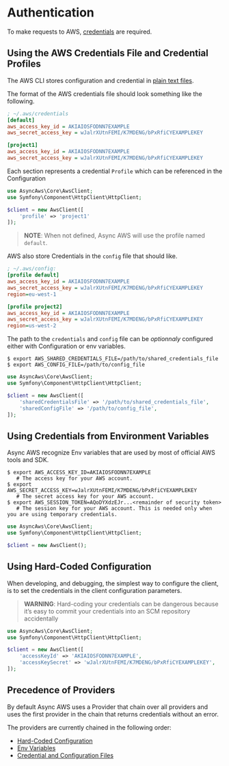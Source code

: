 # Authentication

To make requests to AWS, [credentials](https://docs.aws.amazon.com/IAM/latest/UserGuide/id_credentials_access-keys.html) are required.

## Using the AWS Credentials File and Credential Profiles

The AWS CLI stores configuration and credential in [plain text files](https://docs.aws.amazon.com/cli/latest/userguide/cli-configure-files.html).

The format of the AWS credentials file should look something like the following.

```ini
; ~/.aws/credentials
[default]
aws_access_key_id = AKIAIOSFODNN7EXAMPLE
aws_secret_access_key = wJalrXUtnFEMI/K7MDENG/bPxRfiCYEXAMPLEKEY

[project1]
aws_access_key_id = AKIAIOSFODNN7EXAMPLE
aws_secret_access_key = wJalrXUtnFEMI/K7MDENG/bPxRfiCYEXAMPLEKEY
```

Each section represents a credential `Profile` which can be referenced in the Configuration

```php
use AsyncAws\Core\AwsClient;
use Symfony\Component\HttpClient\HttpClient;

$client = new AwsClient([
    'profile' => 'project1'
]);
```

> **NOTE**: When not defined, Async AWS will use the profile named `default`.

AWS also store Credentials in the `config` file that should like.

```ini
; ~/.aws/config:
[profile default]
aws_access_key_id = AKIAIOSFODNN7EXAMPLE
aws_secret_access_key = wJalrXUtnFEMI/K7MDENG/bPxRfiCYEXAMPLEKEY
region=eu-west-1

[profile project2]
aws_access_key_id = AKIAIOSFODNN7EXAMPLE
aws_secret_access_key = wJalrXUtnFEMI/K7MDENG/bPxRfiCYEXAMPLEKEY
region=us-west-2
```

The path to the `credentials` and `config` file can be *optionnaly* configured either with Configuration or env variables.

```cli
$ export AWS_SHARED_CREDENTIALS_FILE=/path/to/shared_credentials_file
$ export AWS_CONFIG_FILE=/path/to/config_file
```

```php
use AsyncAws\Core\AwsClient;
use Symfony\Component\HttpClient\HttpClient;

$client = new AwsClient([
    'sharedCredentialsFile' => '/path/to/shared_credentials_file',
    'sharedConfigFile' => '/path/to/config_file',
]);
```

## Using Credentials from Environment Variables

Async AWS recognize Env variables that are used by most of official AWS tools and SDK.

```cli
$ export AWS_ACCESS_KEY_ID=AKIAIOSFODNN7EXAMPLE
   # The access key for your AWS account.
$ export AWS_SECRET_ACCESS_KEY=wJalrXUtnFEMI/K7MDENG/bPxRfiCYEXAMPLEKEY
   # The secret access key for your AWS account.
$ export AWS_SESSION_TOKEN=AQoDYXdzEJr...<remainder of security token>
   # The session key for your AWS account. This is needed only when you are using temporary credentials.
```

```php
use AsyncAws\Core\AwsClient;
use Symfony\Component\HttpClient\HttpClient;

$client = new AwsClient();
```

## Using Hard-Coded Configuration

When developing, and debugging, the simplest way to configure the client, is to set the credentials in the
client configuration parameters.

> **WARNING**: Hard-coding your credentials can be dangerous because it’s easy to commit your credentials into an SCM
> repository accidentally

```php
use AsyncAws\Core\AwsClient;
use Symfony\Component\HttpClient\HttpClient;

$client = new AwsClient([
    'accessKeyId' => 'AKIAIOSFODNN7EXAMPLE',
    'accessKeySecret' => 'wJalrXUtnFEMI/K7MDENG/bPxRfiCYEXAMPLEKEY',
]);
```

## Precedence of Providers

By default Async AWS uses a Provider that chain over all providers and uses the first provider in the chain that returns
credentials without an error.

The providers are currently chained in the following order:

- [Hard-Coded Configuration](#using-hard-coded-configuration)
- [Env Variables](#using-credentials-from-environment-variables)
- [Credential and Configuration Files](#using-the-aws-credentials-file-and-credential-profiles)
